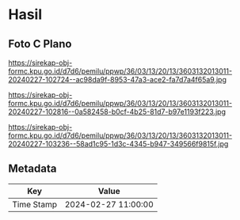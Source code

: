 # Hasil

## Foto C Plano

https://sirekap-obj-formc.kpu.go.id/d7d6/pemilu/ppwp/36/03/13/20/13/3603132013011-20240227-102724--ac98da9f-8953-47a3-ace2-fa7d7a4f65a9.jpg

https://sirekap-obj-formc.kpu.go.id/d7d6/pemilu/ppwp/36/03/13/20/13/3603132013011-20240227-102816--0a582458-b0cf-4b25-81d7-b97e1193f223.jpg

https://sirekap-obj-formc.kpu.go.id/d7d6/pemilu/ppwp/36/03/13/20/13/3603132013011-20240227-103236--58ad1c95-1d3c-4345-b947-349566f9815f.jpg


## Metadata

| Key        | Value               |
| ---------- | ------------------- |
| Time Stamp | 2024-02-27 11:00:00 |



